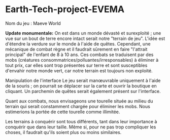 # Earth-Tech-project-EVEMA
Nom du jeu : Maeve World

**Update monumentale:**
On est dans un monde dévasté et surexploité ; une vue sur un bout de terre encore intact serait notre "terrain de jeu". L'idée est d'étendre la verdure sur le monde à l'aide de quêtes. Cependant, une mécanique de combat règne et il faudrait sûrement en faire "l'attrait principal" de l'enfant de 8 à 10 ans. Ces combats se traduisent par des mobs (créatures consommatrices/polluantes/irresponsables) à éliminer à tout prix, car elles sont trop présentes sur terre et sont susceptibles d'envahir notre monde vert, car notre terrain est toujours non exploité.

Manipulation de l'interface
Le jeu serait manœuvrable uniquement à l'aide de la souris ; on pourrait se déplacer sur la carte et ouvrir la boutique en cliquant. Un parchemin de quêtes serait également présent sur l'interface.

Quant aux combats, nous envisageons une tourelle située au milieu du terrain qui serait constamment chargée pour éliminer les mobs. Nous estimerions la portée de cette tourelle comme illimitée.

Les terrains à conquérir sont tous différents, tant dans leur importance à conquérir que dans leur taille. Même si, pour ne pas trop compliquer les choses, il faudrait qu'ils soient plus ou moins similaires. 
